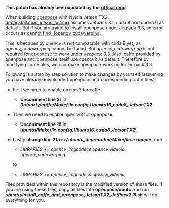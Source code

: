 **This patch has already been updated by the [offical repo](https://github.com/CMU-Perceptual-Computing-Lab/openpose).**

When building [openpose](https://github.com/CMU-Perceptual-Computing-Lab/openpose) with Nvidia Jetson TX2, [doc/installation_jetson_tx2.md](https://github.com/CMU-Perceptual-Computing-Lab/openpose/blob/master/README.md) assumes Jetpack 3.1, cuda 8 and cudnn 6 as default. But if you are trying to install openpose under Jetpack 3.3, an error occurs as [cannot find -Iopencv_cudawarping](https://github.com/CMU-Perceptual-Computing-Lab/openpose/issues/918).

This is becaues by opencv is not compatable with cuda 9 yet, as *opencv_cudawarping* cannot be found. But *opencv_cudawarping* is not required for opepnose to work under *Jecpack 3.3*. Also, caffe provided by openpose and openpose itself use opencv2 as default. Therefore by modifying some files, we can make openpose work under jecpack 3.3

Following is a step by step solution to make changes by yourself (assuming you have already downloaded openpose and corresponding caffe files):

- First we need to enable opencv3 for caffe. 

    - **Uncomment line 21** in ***3rdparty/caffe/Makefile.config.Ubuntu16_cuda8_JetsonTX2***


- Then we need to enable opencv3 for openpose. 
    - **Uncomment line 18** in ***ubuntu/Makefile.config.Ubuntu16_cuda8_JetsonTX2***


- Lastly **change line 215** in ***/ubuntu_deprecated/Makefile.example*** from

    - *LIBRARIES += opencv_imgcodecs opencv_videoio opencv_cudawarping*

  to
    - *LIBRARIES += opencv_imgcodecs opencv_videoio*

Files provided within this repository is the modified version of these files. If you are using these files, copy all files into **openpose/ubutu** and run
***ubuntu/install_caffe_and_openpose_JetsonTX2_JetPack3.3.sh*** will do everything for you.
